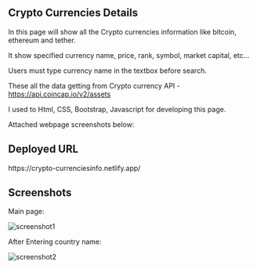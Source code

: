 <h2>Crypto Currencies Details</h2>
<p>In this page will show all the Crypto currencies information like bitcoin, ethereum and tether.</p>
<p>It show specified currency name, price, rank, symbol, market capital, etc...</p>
<p>Users must type currency name in the textbox before search.</p>
<p>These all the data getting from Crypto currency API - <a href="https://api.coincap.io/v2/assets" target="_blank">https://api.coincap.io/v2/assets</a></p>
<p>I used to Html, CSS, Bootstrap, Javascript for developing this page.</p>
<p>Attached webpage screenshots below:</p>
<h2>Deployed URL</h2>
https://crypto-currenciesinfo.netlify.app/

<h2>Screenshots</h2>
<p>Main page:</p>
<img src="./Assets/sreensho1.png" alt="screenshot1">
<p>After Entering country name:</p>
<img src="./Assets/sreensho2.png" alt="screenshot2">
